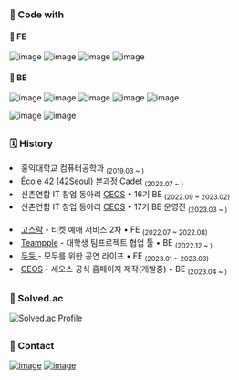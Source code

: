 
### 🚀 Code with

#### 📌 FE
  ![image](https://img.shields.io/badge/TypeScript-007ACC?style=flat-square&logo=typescript&logoColor=white)
  ![image](https://img.shields.io/badge/React-20232A?style=flat-square&logo=react&logoColor=61DAFB)
  ![image](https://img.shields.io/badge/React%20Query-FF4154?style=flat-square&logo=React%20Query&logoColor=white)
  ![image](https://img.shields.io/badge/Storybook-FF4785?style=flat-square&logo=Storybook&logoColor=white)
  <br>
  
#### 📌 BE
  ![image](https://img.shields.io/badge/Spring-6DB33F?style=flat-squaree&logo=spring&logoColor=white)
  ![image](https://img.shields.io/badge/Spring_Boot-F2F4F9?style=flat-square&logo=spring-boot)
  ![image](https://img.shields.io/badge/MySQL-005C84?style=flat-square&logo=mysql&logoColor=white)
  ![image](https://img.shields.io/badge/Redis-DC382D?style=flat-square&logo=Redis&logoColor=white)
  ![image](https://img.shields.io/badge/django-118414?style=flat-square&logo=django&logoColor=white)
  <br>
  
  ![image](https://img.shields.io/badge/Docker-2CA5E0?style=flat-square&logo=docker&logoColor=white)
  ![image](https://img.shields.io/badge/AWS-%23FF9900.svg?style=flat-square&logo=amazon-aws&logoColor=white)

<h2></h2>

### 🗓 History

  <li> 홍익대학교 컴퓨터공학과 <sub>(2019.03 ~ )</sub></li>
  <li> École 42 (<a href="https://42seoul.kr/seoul42/main/view">42Seoul</a>) 본과정 Cadet <sub>(2022.07 ~ )</sub></li>
  <li> 신촌연합 IT 창업 동아리 <a href="https://github.com/CEOS16th-VOTE/django-vote-16th">CEOS</a> • 16기 BE <sub>(2022.09 ~ 2023.02)</sub></li>
  <li> 신촌연합 IT 창업 동아리 <a href="https://github.com/CEOS-Developers">CEOS</a> • 17기 BE 운영진 <sub>(2023.03 ~ )</sub></li>
  <br>

  <li> <a href="https://github.com/Gosrock/Ticket-Front-22th">고스락</a> -  티켓 예매 서비스 2차 • FE <sub> (2022.07 ~ 2022.08)</sub></li>
  <li> <a href="https://github.com/teampuls/Teamplus-Backend">Teampple</a> - 대학생 팀프로젝트 협업 툴 • BE <sub>(2022.12 ~ )</sub></li>
  <li> <a href="https://github.com/Gosrock/DuDoong-Front"> 두둥 </a> - 모두를 위한 공연 라이프 • FE <sub>(2023.01 ~ 2023.03)</sub></li>
  <li> <a href="https://github.com/CEOS-Developers/CEOS-BE">CEOS</a> - 세오스 공식 홈페이지 제작(개발중) • BE <sub>(2023.04 ~ )</sub></li>

<h2></h2>

### 🏅 Solved.ac
  [![Solved.ac Profile](http://mazassumnida.wtf/api/v2/generate_badge?boj=wjdtkdgns329)](https://solved.ac/wjdtkdgns329)
  
<h2></h2>  
  
###  📩 Contact 
  <a href="https://github.com/wjdtkdgns">![image](https://img.shields.io/badge/GitHub-100000?style=flat-square&logo=github&logoColor=white)</a>
  <a href="https://wtg1026.tistory.com/">![image](https://img.shields.io/badge/Tistory-184D66?style=flat-square&logo=Telegraph&logoColor=white)</a>
